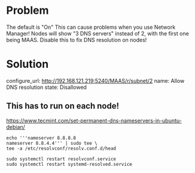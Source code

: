 # Problem
The default is "On"
This can cause problems when you use Network Manager! Nodes will show "3 DNS servers" instead of 2, with the first one being MAAS. Disable this to fix DNS resolution on nodes!

# Solution
configure_url: http://192.168.121.219:5240/MAAS/r/subnet/2
name: Allow DNS resolution
state: Disallowed

## This has to run on each node!
https://www.tecmint.com/set-permanent-dns-nameservers-in-ubuntu-debian/

```
echo '''nameserver 8.8.8.8 
nameserver 8.8.4.4''' | sudo tee \
tee -a /etc/resolvconf/resolv.conf.d/head

sudo systemctl restart resolvconf.service
sudo systemctl restart systemd-resolved.service
```
